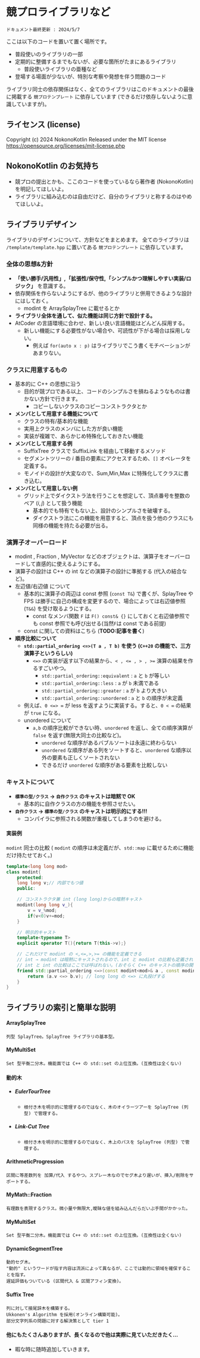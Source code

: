 # 競プロライブラリなど
`ドキュメント最終更新 : 2024/5/7`

ここは以下のコードを置いて置く場所です。
- 普段使いのライブラリの一部
- 定期的に整備するまでもないが、必要な箇所がたまにあるライブラリ 
  - 普段使いライブラリの亜種など
- 登場する場面が少ないが、特別な考察や発想を伴う問題のコード

ライブラリ同士の依存関係はなく、全てのライブラリはこのドキュメントの最後に掲載する `競プロテンプレート` に依存しています (できるだけ依存しないように意識していますが)。


## ライセンス (license)
Copyright (c) 2024 NokonoKotlin
Released under the MIT license
https://opensource.org/licenses/mit-license.php


## NokonoKotlin のお気持ち
- 競プロの提出とかも、ここのコードを使っているなら著作者 (NokonoKotlin) を明記してほしいよ。
- ライブラリに組み込むのは自由だけど、自分のライブラリと称するのはやめてほしいよ。




## ライブラリデザイン
ライブラリのデザインについて、方針などをまとめます。
全てのライブラリは `/template/template.hpp` に置いてある `競プロテンプレート` に依存しています。

### 全体の思想&方針

- **「使い勝手/汎用性」,「拡張性/保守性,「シンプルかつ理解しやすい実装/ロジック」** を意識する。
- 依存関係を作らないようにするが、他のライブラリと併用できるような設計にはしておく。  
    - modint を ArraySplayTree に載せるとか  
- **ライブラリ全体を通して、似た機能は同じ方針で設計する。**  
- AtCoder の言語環境に合わせ、新しい良い言語機能はどんどん採用する。
    - 新しい機能にする必要性がない場合や、可読性が下がる場合は採用しない。
        - 例えば `for(auto x : p)` はライブラリでこう書くモチベーションがあまりない。

### クラスに用意するもの
- 基本的に C++ の思想に沿う
    - 目的が競プロである以上、コードのシンプルさを損ねるようなものは書かない方針で行きます。
        - コピーしないクラスのコピーコンストラクタとか
- **メンバとして用意する機能について**
    - クラスの特有/基本的な機能
    - 実用上クラスのメンバにした方が良い機能
    - 実装が複雑で、あらかじめ特殊化しておきたい機能
- **メンバとして用意する例**
    - SuffixTree クラスで SuffixLink を経由して移動するメソッド
    - セグメントツリーの $i$ 番目の要素にアクセスするため、`[]` オペレータを定義する。
    - モノイドの設計が大変なので、Sum,Min,Max に特殊化してクラスに書き込む。
- **メンバとして用意しない例**
    - グリッド上でダイクストラ法を行うことを想定して、頂点番号を整数のペア $(i,j)$ として扱う機能
        - 基本的でも特有でもない上、設計のシンプルさを破壊する。
        - ダイクストラ法にこの機能を用意すると、頂点を扱う他のクラスにも同様の機能を持たる必要が出る。

### 演算子オーバーロード
- modint , Fraction , MyVector などのオブジェクトは、演算子をオーバーロードして直感的に使えるようにする。
- 演算子の設計は C++ の int などの演算子の設計に準拠する (代入の結合など)。
- 左辺値/右辺値 について
    - 基本的に演算子の両辺は const 参照 (`const T&`) で書くが、SplayTree や FPS は勝手に自己の構成を変更するので、場合によっては右辺値参照 (`T&&`) を受け取るようにする。
        - const なメンバ関数 `F` は `F() const& {}` にしておくと右辺値参照でも const 参照でも呼び出せる(当然`F`は const である前提)
    - const に関しての資料はこちら (**TODO:記事を書く**)
- **順序比較について**
    - **`std::partial_ordering <=>(T a , T b)` を使う (`C++20` の機能で、三方演算子というらしい)**
        - `<=>` の実装が返す以下の結果から、`< , <= , > , >=` 演算の結果を作るすごいやつ。
            - `std::partial_ordering::equivalent` : `a` と `b` が等しい
            - `std::partial_ordering::less` : `a` が `b` 未満である
            - `std::partial_ordering::greater` : `a` が `b` より大きい
            - `std::partial_ordering::unordered` : `a` と `b` の順序が未定義
    - 例えば、`0 <=> ∞` が less を返すように実装する。すると、`0 < ∞` の結果が `true` になる。
    - unordered について
        - `a,b` の順序比較ができない時、`unordered` を返し、全ての順序演算が `false` を返す(無限大同士の比較など)。
            - `unordered` な順序があるバブルソートは永遠に終わらない
            - `unordered` な順序がある列をソートすると、`unordered` な順序以外の要素も正しくソートされない
            - できるだけ `unordered` な順序がある要素を比較しない
### **キャストについて**
- **`標準の型/クラス` → `自作クラス` のキャストは暗黙で OK**
    - 基本的に自作クラスの方の機能を参照させたい。
- **`自作クラス` → `標準の型/クラス` のキャストは明示的にする!!!**
    - コンパイラに参照される関数が重複してしまうのを避ける。


#### 実装例
`modint` 同士の比較 ( `modint` の順序は未定義だが、`std::map` に載せるために機能だけ持たせておく。)
```cpp
template<long long mod>
class modint{
    protected:
    long long v;// 内部でもつ値
    public:

    // コンストラクタ兼 int (long long)からの暗黙キャスト
    modint(long long v_){
        v = v_%mod;
        if(v<0)v+=mod;
    }

    // 明示的キャスト
    template<typename T>
    explicit operator T(){return T(this->v);}

    // これだけで modint の <,<=,>,>= の機能を定義できる
    // int → modint は暗黙にキャストされるので、int と modint の比較も定義されている
    // int と int の比較はここでは呼ばれない。(おそらく C++ のキャストの順序の関係??? 要勉強 )
    friend std::partial_ordering <=>(const modint<mod>& a , const modint<mod>&b){
        return (a.v <=> b.v); // long long の <=> に丸投げする
    }
}
```


## ライブラリの索引と簡単な説明


#### ArraySplayTree
```
列型 SplayTree。SplayTree ライブラリの基本型。
```


#### MyMultiSet  
```
Set 型平衡二分木。機能面では C++ の std::set の上位互換。(互換性は全くない)
```


#### 動的木
- ##### EulerTourTree
    - `根付き木を明示的に管理するのではなく、木のオイラーツアーを SplayTree (列型) で管理する。  `
- ##### Link-Cut Tree
    - `根付き木を明示的に管理するのではなく、木上のパスを SplayTree (列型) で管理する。  `

#### ArithmeticProgression
```
区間に等差数列を 加算/代入 するやつ。スプレー木なのでセグ木より遅いが、挿入/削除をサポートする。
```


#### MyMath::Fraction
```
有理数を表現するクラス。微小量や無限大,曖昧な値を組み込んだらだいぶ手間がかかった。
```


#### MyMultiSet  
```
Set 型平衡二分木。機能面では C++ の std::set の上位互換。(互換性は全くない)
```


#### DynamicSegmentTree
```
動的セグ木。
"動的" というワードが指す内容は流派によって異なるが、ここでは動的に領域を確保することを指す。
遅延評価もついている (区間代入 & 区間アフィン変換)。
```


#### Suffix Tree
```
列に対して接尾辞木を構築する。
Ukkonen's Algorithm を採用(オンライン構築可能)。  
部分文字列系の問題に対する解決策として tier 1 
```


#### 他にもたくさんありますが、長くなるので他は実際に見ていただきたく...
- 暇な時に随時追加していきます。


